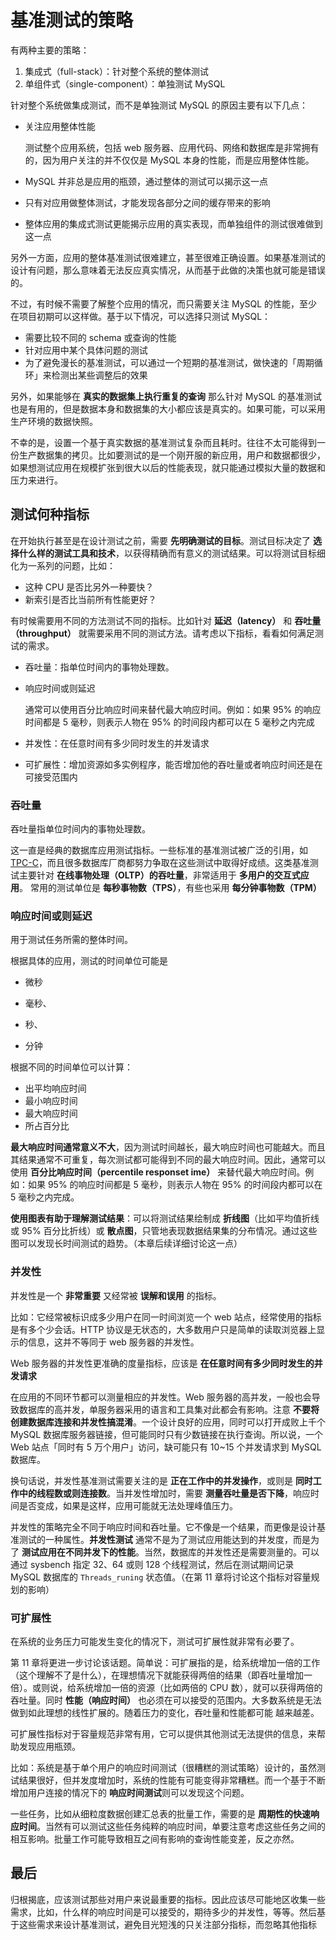 # 基准测试的策略

有两种主要的策略：

1. 集成式（full-stack）：针对整个系统的整体测试
2. 单组件式（single-component）：单独测试 MySQL

针对整个系统做集成测试，而不是单独测试 MySQL 的原因主要有以下几点：

- 关注应用整体性能

  测试整个应用系统，包括 web 服务器、应用代码、网络和数据库是非常拥有的，因为用户关注的并不仅仅是 MySQL 本身的性能，而是应用整体性能。

- MySQL 并非总是应用的瓶颈，通过整体的测试可以揭示这一点

- 只有对应用做整体测试，才能发现各部分之间的缓存带来的影响

- 整体应用的集成式测试更能揭示应用的真实表现，而单独组件的测试很难做到这一点

另外一方面，应用的整体基准测试很难建立，甚至很难正确设置。如果基准测试的设计有问题，那么意味着无法反应真实情况，从而基于此做的决策也就可能是错误的。

不过，有时候不需要了解整个应用的情况，而只需要关注 MySQL 的性能，至少在项目初期可以这样做。基于以下情况，可以选择只测试 MySQL：

- 需要比较不同的 schema 或查询的性能
- 针对应用中某个具体问题的测试
- 为了避免漫长的基准测试，可以通过一个短期的基准测试，做快速的「周期循环」来检测出某些调整后的效果

另外，如果能够在 **真实的数据集上执行重复的查询** 那么针对 MySQL 的基准测试也是有用的，但是数据本身和数据集的大小都应该是真实的。如果可能，可以采用生产环境的数据快照。

不幸的是，设置一个基于真实数据的基准测试复杂而且耗时。往往不太可能得到一份生产数据集的拷贝。比如要测试的是一个刚开服的新应用，用户和数据都很少，如果想测试应用在规模扩张到很大以后的性能表现，就只能通过模拟大量的数据和压力来进行。 

## 测试何种指标

在开始执行甚至是在设计测试之前，需要 **先明确测试的目标**。测试目标决定了 **选择什么样的测试工具和技术**，以获得精确而有意义的测试结果。可以将测试目标细化为一系列的问题，比如：

- 这种 CPU 是否比另外一种要快？
- 新索引是否比当前所有性能更好？

有时候需要用不同的方法测试不同的指标。比如针对 **延迟（latency）** 和 **吞吐量（throughput）** 就需要采用不同的测试方法。请考虑以下指标，看看如何满足测试的需求。

- 吞吐量：指单位时间内的事物处理数。

- 响应时间或则延迟

  通常可以使用百分比响应时间来替代最大响应时间。例如：如果 95% 的响应时间都是 5 毫秒，则表示人物在 95% 的时间段内都可以在 5 毫秒之内完成

- 并发性：在任意时间有多少同时发生的并发请求

- 可扩展性：增加资源如多实例程序，能否增加他的吞吐量或者响应时间还是在可接受范围内


### 吞吐量

吞吐量指单位时间内的事物处理数。

这一直是经典的数据库应用测试指标。一些标准的基准测试被广泛的引用，如 [TPC-C](http://www.tpc.org/)，而且很多数据库厂商都努力争取在这些测试中取得好成绩。这类基准测试主要针对 **在线事物处理（OLTP）的吞吐量**，非常适用于 **多用户的交互式应用**。 常用的测试单位是 **每秒事物数（TPS）**，有些也采用 **每分钟事物数（TPM）**

### 响应时间或则延迟

用于测试任务所需的整体时间。

根据具体的应用，测试的时间单位可能是

- 微秒

- 毫秒、

- 秒、

- 分钟

根据不同的时间单位可以计算：

- 出平均响应时间
- 最小响应时间
- 最大响应时间
- 所占百分比

**最大响应时间通常意义不大**，因为测试时间越长，最大响应时间也可能越大。而且其结果通常不可重复，每次测试都可能得到不同的最大响应时间。因此，通常可以使用 **百分比响应时间（percentile responset ime）** 来替代最大响应时间。例如：如果 95% 的响应时间都是 5 毫秒，则表示人物在 95% 的时间段内都可以在 5 毫秒之内完成。

**使用图表有助于理解测试结果**：可以将测试结果绘制成 **折线图**（比如平均值折线或 95% 百分比折线）或 **散点图**，只管地表现数据结果集的分布情况。通过这些图可以发现长时间测试的趋势。（本章后续详细讨论这一点）

### 并发性

并发性是一个 **非常重要** 又经常被 **误解和误用** 的指标。

比如：它经常被标识成多少用户在同一时间浏览一个 web 站点，经常使用的指标是有多个少会话。HTTP 协议是无状态的，大多数用户只是简单的读取浏览器上显示的信息，这并不等同于 web 服务器的并发性。

Web 服务器的并发性更准确的度量指标，应该是 **在任意时间有多少同时发生的并发请求**

在应用的不同环节都可以测量相应的并发性。Web 服务器的高并发，一般也会导致数据库的高并发，单服务器采用的语言和工具集对此都会有影响。注意 **不要将创建数据库连接和并发性搞混淆**。一个设计良好的应用，同时可以打开成败上千个 MySQL 数据库服务器链接，但可能同时只有少数链接在执行查询。所以说，一个 Web 站点「同时有 5 万个用户」访问，缺可能只有 10~15 个并发请求到 MySQL 数据库。

换句话说，并发性基准测试需要关注的是 **正在工作中的并发操作**，或则是 **同时工作中的线程数或则连接数**。当并发性增加时，需要 **测量吞吐量是否下降**，响应时间是否变成，如果是这样，应用可能就无法处理峰值压力。

并发性的策略完全不同于响应时间和吞吐量。它不像是一个结果，而更像是设计基准测试的一种属性。**并发性测试** 通常不是为了测试应用能达到的并发度，而是为了 **测试应用在不同并发下的性能**。当然，数据库的并发性还是需要测量的。可以通过 sysbench 指定 32、64 或则 128 个线程测试，然后在测试期间记录 MySQL 数据库的 `Threads_runing` 状态值。（在第 11 章将讨论这个指标对容量规划的影响）

### 可扩展性

在系统的业务压力可能发生变化的情况下，测试可扩展性就非常有必要了。

第 11 章将更进一步讨论该话题。简单说：可扩展指的是，给系统增加一倍的工作（这个理解不了是什么），在理想情况下就能获得两倍的结果（即吞吐量增加一倍）。或则说，给系统增加一倍的资源（比如两倍的 CPU 数），就可以获得两倍的吞吐量。同时 **性能（响应时间）** 也必须在可以接受的范围内。大多数系统是无法做到如此理想的线性扩展的。随着压力的变化，吞吐量和性能都可能 越来越差。

可扩展性指标对于容量规范非常有用，它可以提供其他测试无法提供的信息，来帮助发现应用瓶颈。

比如：系统是基于单个用户的响应时间测试（很糟糕的测试策略）设计的，虽然测试结果很好，但并发度增加时，系统的性能有可能变得非常糟糕。而一个基于不断增加用户连接的情况下的 **响应时间测试**则可以发现这个问题。

一些任务，比如从细粒度数据创建汇总表的批量工作，需要的是 **周期性的快速响应时间**。当然有可以测试这些任务纯粹的响应时间，单要注意考虑这些任务之间的相互影响。批量工作可能导致相互之间有影响的查询性能变差，反之亦然。

## 最后

归根揭底，应该测试那些对用户来说最重要的指标。因此应该尽可能地区收集一些需求，比如，什么样的响应时间是可以接受的，期待多少的并发性，等等。然后基于这些需求来设计基准测试，避免目光短浅的只关注部分指标，而忽略其他指标